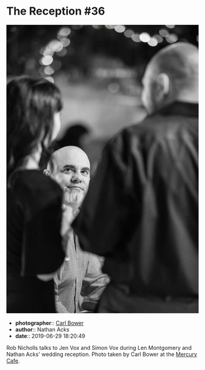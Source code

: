 # The Reception \#36

![Rob Nicholls talks to Jen and Simon Vox](assets/2019-06-29-set-3-the-reception-36.webp)

* **photographer**:: [Carl Bower](https://carlbowerphotos.com)  
* **author**:: Nathan Acks  
* **date**:: 2019-06-29 18:20:49

Rob Nicholls talks to Jen Vox and Simon Vox during Len Montgomery and Nathan Acks' wedding reception. Photo taken by Carl Bower at the [Mercury Cafe](http://mercurycafe.com).

